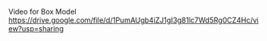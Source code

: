 
Video for Box Model
https://drive.google.com/file/d/1PumAUgb4iZJ1gI3g81lc7Wd5Rg0CZ4Hc/view?usp=sharing
